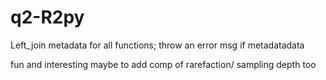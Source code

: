 # q2-R2py

Left_join metadata for all functions; throw an error msg if metadata<data or warning if metadata>data

fun and interesting maybe to add comp of rarefaction/ sampling depth too
